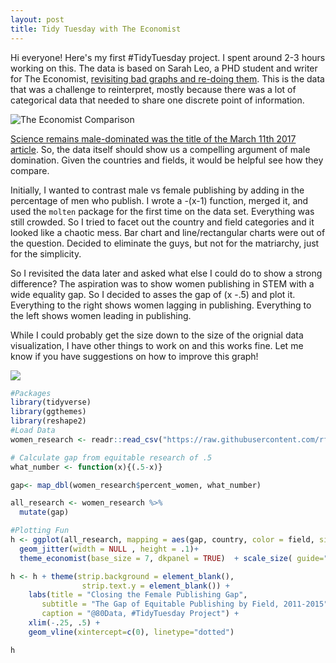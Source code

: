 ```yaml
---
layout: post
title: Tidy Tuesday with The Economist
---
```


Hi everyone! Here's my first #TidyTuesday project. I spent around 2-3 hours working on this. The data is based on Sarah Leo, a PHD
student and writer for The Economist, [revisiting bad graphs and re-doing them](https://medium.economist.com/mistakes-weve-drawn-a-few-8cdd8a42d368). This is the data that was a challenge to reinterpret,
mostly because there was a lot of categorical data that needed to share one discrete point of information. 

![The Economist Comparison](https://cdn-images-1.medium.com/max/1400/1*7GJIxnYsyFSGgQV537Ittg.png)

[Science remains male-dominated was the title of the March 11th 2017 article](https://www.economist.com/science-and-technology/2017/03/11/science-remains-male-dominated).
So, the data itself should show us a compelling argument of male domination. Given the countries and fields, it would be helpful see how they compare. 

Initially, I wanted to contrast male vs female publishing by adding in the percentage of men who publish. I wrote a -(x-1) function, merged it, 
and used the ```molten``` package for the first time on the data set. Everything was still crowded. So I tried to facet out the country and field categories
and it looked like a chaotic mess. Bar chart and line/rectangular charts were out of the question. Decided to eliminate the guys, but not for the matriarchy, just for the simplicity. 

So I revisited the data later and asked what else I could do to show a strong difference? The aspiration was to show women publishing in
STEM with a wide equality gap. So I decided to asses the gap of (x -.5) and plot it. Everything to the right shows women lagging in publishing. 
Everything to the left shows women leading in publishing. 

While I could probably get the size down to the size of the orignial data visualization, I have other things to work on and this works fine.
Let me know if you have suggestions on how to improve this graph!

![](https://github.com/AdriMichelson/adrimichelson.github.io/blob/master/images/Rplot01.png)



```R
#Packages
library(tidyverse)
library(ggthemes)
library(reshape2)
#Load Data
women_research <- readr::read_csv("https://raw.githubusercontent.com/rfordatascience/tidytuesday/master/data/2019/2019-04-16/women_research.csv")

# Calculate gap from equitable research of .5
what_number <- function(x){(.5-x)}

gap<- map_dbl(women_research$percent_women, what_number)

all_research <- women_research %>%
  mutate(gap)

#Plotting Fun
h <- ggplot(all_research, mapping = aes(gap, country, color = field, size = 8, )) + 
  geom_jitter(width = NULL , height = .1)+
  theme_economist(base_size = 7, dkpanel = TRUE)  + scale_size( guide="none") 

h <- h + theme(strip.background = element_blank(),
                strip.text.y = element_blank()) + 
    labs(title = "Closing the Female Publishing Gap", 
       subtitle = "The Gap of Equitable Publishing by Field, 2011-2015", 
       caption = "@80Data, #TidyTuesday Project") + 
    xlim(-.25, .5) +   
    geom_vline(xintercept=c(0), linetype="dotted")

h
```
